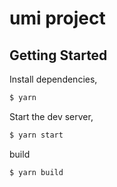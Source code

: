 # umi project

## Getting Started

Install dependencies,

```bash
$ yarn
```

Start the dev server,

```bash
$ yarn start
```

build 

```bash
$ yarn build
```
